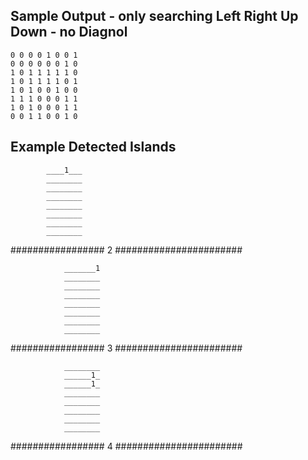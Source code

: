 ## Sample Output - only searching Left Right Up Down - no Diagnol
```
0 0 0 0 1 0 0 1 
0 0 0 0 0 0 1 0 
1 0 1 1 1 1 1 0 
1 0 1 1 1 1 0 1 
1 0 1 0 0 1 0 0 
1 1 1 0 0 0 1 1 
1 0 1 0 0 0 1 1 
0 0 1 1 0 0 1 0 
```
## Example  Detected Islands
            ____1___
            ________
            ________
            ________
            ________
            ________
            ________
            ________

################# 2 #######################
```
            _______1
            ________
            ________
            ________
            ________
            ________
            ________
            ________
```
################# 3 #######################
```
            ________
            ______1_
            ______1_
            ________
            ________
            ________
            ________
            ________
```
################# 4 #######################
